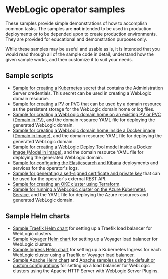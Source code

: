 # WebLogic operator samples

These samples provide simple demonstrations of how to accomplish common tasks.
The samples are **not** intended to be used in production deployments or to be depended upon to
create production environments.  They are provided for educational and demonstration purposes only.

While these samples may be useful and usable as is, it is intended that you would read through all of the sample code in detail, understand how the given sample works, and then customize it to suit your needs.  

## Sample scripts

* [Sample for creating a Kubernetes secret](scripts/create-weblogic-domain-credentials/README.md) that contains the Administration Server credentials. This secret can be used in creating a WebLogic domain resource.
* [Sample for creating a PV or PVC](scripts/create-weblogic-domain-pv-pvc/README.md) that can be used by a domain resource as the persistent storage for the WebLogic domain home or log files.
* [Sample for creating a WebLogic domain home on an existing PV or PVC (Domain in PV)](../../docs-source/content/samples/simple/domains/domain-home-on-pv/_index.md), and the domain resource YAML file for deploying the generated WebLogic domain.
* [Sample for creating a WebLogic domain home inside a Docker image (Domain in Image)](../../docs-source/content/samples/simple/domains/domain-home-in-image/_index.md), and the domain resource YAML file for deploying the generated WebLogic domain.
* [Sample for creating a WebLogic Deploy Tool model inside a Docker image (Model in Image)](../../docs-source/content/samples/simple/domains/model-in-image/_index.md), and the domain resource YAML file for deploying the generated WebLogic domain.
* [Sample for configuring the Elasticsearch and Kibana](scripts/elasticsearch-and-kibana/README.md) deployments and services for the operator's logs.
* [Sample for generating a self-signed certificate and private key](scripts/rest/README.md) that can be used for the operator's external REST API.
* [Sample for creating an OKE cluster using Terraform](scripts/terraform/README.md).
* [Sample for running a WebLogic cluster on the Azure Kubernetes Service](scripts/create-weblogic-domain-on-azure-kubernetes-service/README.md), and the YAML file for deploying the Azure resources and generated WebLogic domain.

## Sample Helm charts

* [Sample Traefik Helm chart](charts/traefik/README.md) for setting up a Traefik load balancer for WebLogic clusters.
* [Sample Voyager Helm chart](charts/voyager/README.md) for setting up a Voyager load balancer for WebLogic clusters.
* [Sample Ingress Helm chart](charts/ingress-per-domain/README.md) for setting up a Kubernetes Ingress for each WebLogic cluster using a Traefik or Voyager load balancer.
* [Sample Apache  Helm chart](charts/apache-webtier/README.md) and [Apache samples using the default or custom configurations](charts/apache-samples/README.md) for setting up a load balancer for WebLogic clusters using the Apache HTTP Server with WebLogic Server Plugins.
